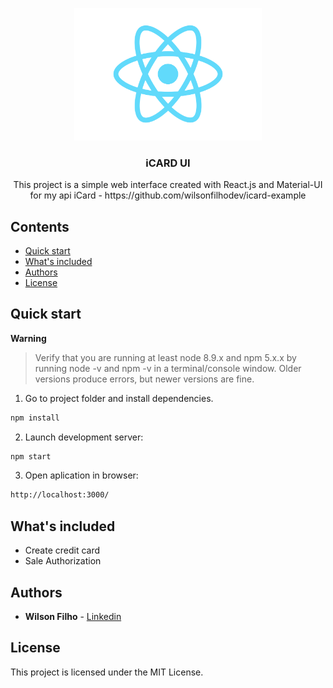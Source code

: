 <p align="center">
  <a href="https://angular.io/">
    <img src="/src/assets/img/react-icon.svg?raw=true" alt="React.js" width=300>
  </a>

  <h3 align="center">iCARD UI</h3>

  <p align="center">This project is a simple web interface created with React.js and Material-UI for my api iCard - https://github.com/wilsonfilhodev/icard-example
  </p>
</p>


## Contents

- [Quick start](#quick-start)
- [What's included](#whats-included)
- [Authors](#authors)
- [License](#license)

## Quick start

**Warning**

> Verify that you are running at least node 8.9.x and npm 5.x.x by running node -v and npm -v in a terminal/console window. Older versions produce errors, but newer versions are fine.

1. Go to project folder and install dependencies.

```bash
npm install
```

2. Launch development server:

```bash
npm start
```

3.  Open aplication in browser:

```bash
http://localhost:3000/
```

## What's included

- Create credit card
- Sale Authorization

## Authors

- **Wilson Filho** - [Linkedin](https://www.linkedin.com/in/wilson-filho)

## License

This project is licensed under the MIT License.
